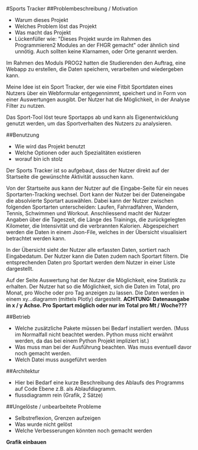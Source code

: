 #Sports Tracker
##Problembeschreibung / Motivation
 - Warum dieses Projekt
 - Welches Problem löst das Projekt
 - Was macht das Projekt
 - Lückenfüller wie: "Dieses Projekt wurde im Rahmen des Programmieren2 Modules an der FHGR gemacht" oder ähnlich sind unnötig. Auch sollten keine Klarnamen, oder Orte genannt werden.

Im Rahmen des Moduls PROG2 hatten die Studierenden den Auftrag, 
eine Webapp zu erstellen, die Daten speichern, verarbeiten und 
wiedergeben kann.

Meine Idee ist ein Sport Tracker, der wie eine Fitbit 
Sportdaten eines Nutzers über ein Webformular entgegennimmt, 
speichert und in Form von einer Auswertungen ausgibt. Der 
Nutzer hat die Möglichkeit, in der Analyse Filter zu nutzen.

Das Sport-Tool löst teure Sportapps ab und kann als Eigenentwicklung 
genutzt werden, um das Sportverhalten des Nutzers zu analysieren. 

##Benutzung
- Wie wird das Projekt benutzt
- Welche Optionen oder auch Spezialitäten existieren
- worauf bin ich stolz

Der Sports Tracker ist so aufgebaut, dass der Nutzer direkt auf 
der Startseite die gewünschte Aktivität aussuchen kann. 

Von der Startseite aus kann der Nutzer auf die Eingabe-Seite für ein 
neues Sportarten-Tracking wechsel. Dort kann der Nutzer bei der Dateneingabe 
die absolvierte Sportart auswählen. Dabei kann der Nutzer zwischen folgenden 
Sportarten unterscheiden: Laufen, Fahrradfahren, Wandern, Tennis, Schwimmen
und Workout. Anschliessend macht der Nutzer Angaben über die Tageszeit, 
die Länge des Trainings, die zurückgelegten Kilometer, die Intensivität und die 
verbrannten Kalorien. Abgespeichert werden die Daten in einem Json-File, 
welches in der Übersicht visualisiert betrachtet werden kann.

In der Übersicht sieht der Nutzer alle erfassten Daten, sortiert nach 
Eingabedatum. Der Nutzer kann die Daten zudem nach Sportart filtern. 
Die entsprechenden Daten pro Sportart werden dem Nutzer in einer Liste 
dargestellt.

Auf der Seite Auswertung hat der Nutzer die Möglichkeit, eine Statistik
zu erhalten. Der Nutzer hat so die Möglichkeit, sich die Daten im Total, 
pro Monat, pro Woche oder pro Tag anzeigen zu lassen. Die Daten werden 
in einem xy...diagramm (mittels Plotly) dargestellt.
**ACHTUNG: Datenausgabe in x / y Achse. Pro Sportart möglich oder nur im 
Total pro Mt / Woche???**

##Betrieb
 - Welche zusätzliche Pakete müssen bei Bedarf installiert werden. (Muss im Normalfall nicht beachtet werden. Python muss nicht erwähnt werden, da das bei einem Python Projekt impliziert ist.)
 - Was muss man bei der Ausführung beachten. Was muss eventuell davor noch gemacht werden.
 - Welch Datei muss ausgeführt werden

##Architektur
- Hier bei Bedarf eine kurze Beschreibung des Ablaufs des Programms auf Code Ebene z.B. als Ablaufdiagramm.
- flussdiagramm rein (Grafik, 2 Sätze)

##Ungelöste / unbearbeitete Probleme
 - Selbstreflexion, Grenzen aufzeigen
 - Was wurde nicht gelöst
 - Welche Verbesserungen könnten noch gemacht werden
 
**Grafik einbauen**
